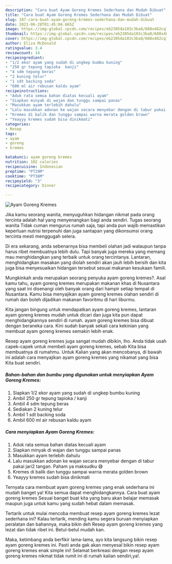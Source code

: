 ```yaml
---
description: "Cara buat Ayam Goreng Kremes Sederhana dan Mudah Dibuat"
title: "Cara buat Ayam Goreng Kremes Sederhana dan Mudah Dibuat"
slug: 187-cara-buat-ayam-goreng-kremes-sederhana-dan-mudah-dibuat
date: 2021-06-28T01:45:04.665Z
image: https://img-global.cpcdn.com/recipes/eb2305da103c3ba8/680x482cq70/ayam-goreng-kremes-foto-resep-utama.jpg
thumbnail: https://img-global.cpcdn.com/recipes/eb2305da103c3ba8/680x482cq70/ayam-goreng-kremes-foto-resep-utama.jpg
cover: https://img-global.cpcdn.com/recipes/eb2305da103c3ba8/680x482cq70/ayam-goreng-kremes-foto-resep-utama.jpg
author: Eliza McDonald
ratingvalue: 3.4
reviewcount: 14
recipeingredient:
- "1/2 ekor ayam yang sudah di ungkep bumbu kuning"
- "250 gr tepung tapioka  kanji"
- "4 sdm tepung beras"
- "2 kuning telur"
- "1 sdt backing soda"
- "600 ml air rebusan kaldu ayam"
recipeinstructions:
- "Aduk rata semua bahan diatas kecuali ayam"
- "Siapkan minyak di wajan dan tunggu sampai panas"
- "Masukkan ayam terlebih dahulu"
- "Lalu masukkan adonan ke wajan secara menyebar dengan di tabur pakai jari2 tangan. Paham ya maksudku 😅"
- "Kremes di balik dan tunggu sampai warna merata golden brown"
- "Yeayyy kremes sudah bisa dinikmati"
categories:
- Resep
tags:
- ayam
- goreng
- kremes

katakunci: ayam goreng kremes 
nutrition: 102 calories
recipecuisine: Indonesian
preptime: "PT29M"
cooktime: "PT38M"
recipeyield: "3"
recipecategory: Dinner

---
```



![Ayam Goreng Kremes](https://img-global.cpcdn.com/recipes/eb2305da103c3ba8/680x482cq70/ayam-goreng-kremes-foto-resep-utama.jpg)

Jika kamu seorang wanita, menyuguhkan hidangan nikmat pada orang tercinta adalah hal yang menyenangkan bagi anda sendiri. Tugas seorang  wanita Tidak cuman mengurus rumah saja, tapi anda pun wajib memastikan keperluan nutrisi terpenuhi dan juga santapan yang dikonsumsi orang tercinta mesti menggugah selera.

Di era  sekarang, anda sebenarnya bisa membeli olahan jadi walaupun tanpa harus ribet membuatnya lebih dulu. Tapi banyak juga mereka yang memang mau menghidangkan yang terbaik untuk orang tercintanya. Lantaran, menghidangkan masakan yang diolah sendiri akan jauh lebih bersih dan kita juga bisa menyesuaikan hidangan tersebut sesuai makanan kesukaan famili. 



Mungkinkah anda merupakan seorang penyuka ayam goreng kremes?. Asal kamu tahu, ayam goreng kremes merupakan makanan khas di Nusantara yang saat ini disenangi oleh banyak orang dari hampir setiap tempat di Nusantara. Kamu bisa menyajikan ayam goreng kremes olahan sendiri di rumah dan boleh dijadikan makanan favoritmu di hari liburmu.

Kita jangan bingung untuk mendapatkan ayam goreng kremes, lantaran ayam goreng kremes mudah untuk dicari dan juga kita pun dapat menghidangkannya sendiri di rumah. ayam goreng kremes bisa dibuat dengan beraneka cara. Kini sudah banyak sekali cara kekinian yang membuat ayam goreng kremes semakin lebih enak.

Resep ayam goreng kremes juga sangat mudah dibikin, lho. Anda tidak usah capek-capek untuk membeli ayam goreng kremes, sebab Kita bisa membuatnya di rumahmu. Untuk Kalian yang akan mencobanya, di bawah ini adalah cara menyajikan ayam goreng kremes yang nikamat yang bisa Kita buat sendiri.

<!--inarticleads1-->

##### Bahan-bahan dan bumbu yang digunakan untuk menyiapkan Ayam Goreng Kremes:

1. Siapkan 1/2 ekor ayam yang sudah di ungkep bumbu kuning
1. Ambil 250 gr tepung tapioka / kanji
1. Ambil 4 sdm tepung beras
1. Sediakan 2 kuning telur
1. Ambil 1 sdt backing soda
1. Ambil 600 ml air rebusan kaldu ayam




<!--inarticleads2-->

##### Cara menyiapkan Ayam Goreng Kremes:

1. Aduk rata semua bahan diatas kecuali ayam
1. Siapkan minyak di wajan dan tunggu sampai panas
1. Masukkan ayam terlebih dahulu
1. Lalu masukkan adonan ke wajan secara menyebar dengan di tabur pakai jari2 tangan. Paham ya maksudku 😅
1. Kremes di balik dan tunggu sampai warna merata golden brown
1. Yeayyy kremes sudah bisa dinikmati




Ternyata cara membuat ayam goreng kremes yang enak sederhana ini mudah banget ya! Kita semua dapat menghidangkannya. Cara buat ayam goreng kremes Sesuai banget buat kita yang baru akan belajar memasak maupun juga untuk kamu yang sudah hebat dalam memasak.

Tertarik untuk mulai mencoba membuat resep ayam goreng kremes lezat sederhana ini? Kalau tertarik, mending kamu segera buruan menyiapkan peralatan dan bahannya, maka bikin deh Resep ayam goreng kremes yang lezat dan tidak ribet ini. Betul-betul mudah kan. 

Maka, ketimbang anda berfikir lama-lama, ayo kita langsung bikin resep ayam goreng kremes ini. Pasti anda gak akan menyesal bikin resep ayam goreng kremes enak simple ini! Selamat berkreasi dengan resep ayam goreng kremes nikmat tidak rumit ini di rumah kalian sendiri,ya!.

